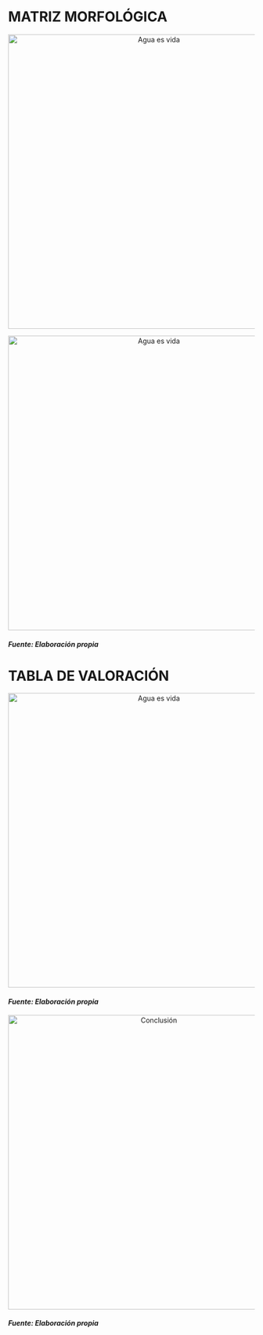 # MATRIZ MORFOLÓGICA

<p align="center">
  <img src="https://i.postimg.cc/mgHkLLkQ/Matriz-morgol-gica.jpg)](https://postimg.cc/68BtzNd3)" alt="Agua es vida" width="600px" />
</p>

<p align="center">
  <img src="https://i.postimg.cc/tTPRStcc/MATRIZ-MORFOL-GICA-Y-TABLA-DE-VALORACI-N.jpg)](https://postimg.cc/vgYdD9b7)" alt="Agua es vida" width="600px" />
</p>

#### *Fuente: Elaboración propia*

# TABLA DE VALORACIÓN 

<p align="center">
  <img src="https://i.postimg.cc/1RNgQwkc/Whats-App-Image-2024-01-28-at-9-36-03-PM.jpg)](https://postimg.cc/dDwQRktL)" alt="Agua es vida" width="600px" />
</p>

#### *Fuente: Elaboración propia*
<p align="center">
  <img src="https://i.postimg.cc/63LGzVVH/Conclusi-n.png)](https://postimg.cc/FdzRHLBc)" alt="Conclusión" width="600px" />
</p>

#### *Fuente: Elaboración propia*
